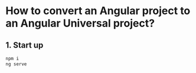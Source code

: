 # How to convert an Angular project to an Angular Universal project?

## 1. Start up

```sh
npm i
ng serve
```

